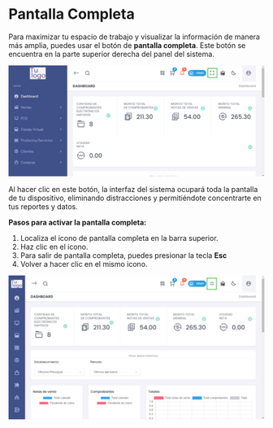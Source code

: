 # Pantalla Completa  

Para maximizar tu espacio de trabajo y visualizar la información de manera más amplia, puedes usar el botón de **pantalla completa**. Este botón se encuentra en la parte superior derecha del panel del sistema.

![Pantalla completa](img/pantalla_completa_1.jpg)

Al hacer clic en este botón, la interfaz del sistema ocupará toda la pantalla de tu dispositivo, eliminando distracciones y permitiéndote concentrarte en tus reportes y datos.  

**Pasos para activar la pantalla completa:**  

1. Localiza el icono de pantalla completa en la barra superior.  
2. Haz clic en el icono.  
3. Para salir de pantalla completa, puedes presionar la tecla **Esc** 
4. Volver a hacer clic en el mismo icono.

![Pantalla completa](img/pantalla_completa_2.jpg)
